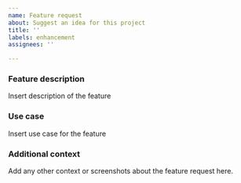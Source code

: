 ```yaml
---
name: Feature request
about: Suggest an idea for this project
title: ''
labels: enhancement
assignees: ''

---
```


### Feature description
Insert description of the feature

### Use case
Insert use case for the feature

### Additional context
Add any other context or screenshots about the feature request here.
